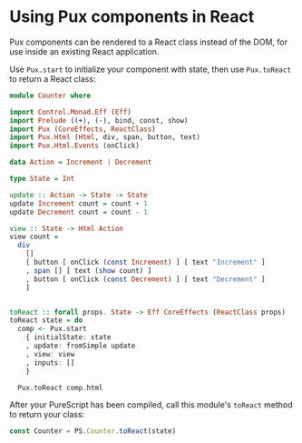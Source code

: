 # Using Pux components in React

Pux components can be rendered to a React class instead of the DOM, for use
inside an existing React application.

Use `Pux.start` to initialize your component with state, then use `Pux.toReact`
to return a React class:

```purescript
module Counter where

import Control.Monad.Eff (Eff)
import Prelude ((+), (-), bind, const, show)
import Pux (CoreEffects, ReactClass)
import Pux.Html (Html, div, span, button, text)
import Pux.Html.Events (onClick)

data Action = Increment | Decrement

type State = Int

update :: Action -> State -> State
update Increment count = count + 1
update Decrement count = count - 1

view :: State -> Html Action
view count =
  div
    []
    [ button [ onClick (const Increment) ] [ text "Increment" ]
    , span [] [ text (show count) ]
    , button [ onClick (const Decrement) ] [ text "Decrement" ]
    ]


toReact :: forall props. State -> Eff CoreEffects (ReactClass props)
toReact state = do
  comp <- Pux.start
    { initialState: state
    , update: fromSimple update
    , view: view
    , inputs: []
    }

  Pux.toReact comp.html
```

After your PureScript has been compiled, call this module's `toReact` method to
return your class:

```javascript
const Counter = PS.Counter.toReact(state)
```
